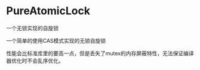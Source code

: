 # PureAtomicLock
一个无锁实现的自旋锁

一个简单的使用CAS模式实现的无锁自旋锁

性能会比标准库里的要高一点，但是丢失了mutex的内存屏蔽特性，无法保证编译器优化时不会乱序优化。
